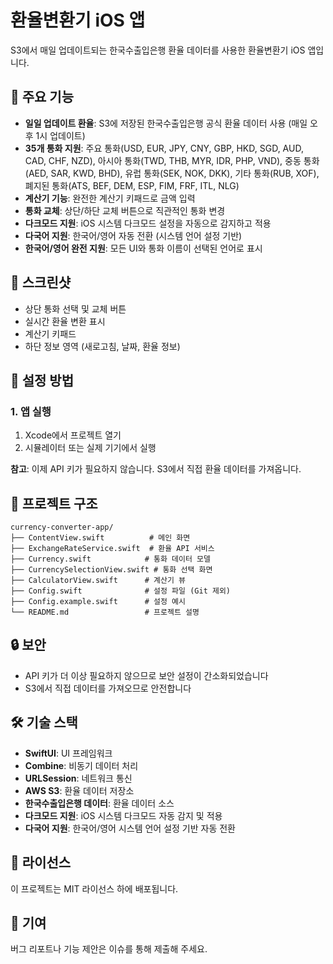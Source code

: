 # 환율변환기 iOS 앱

S3에서 매일 업데이트되는 한국수출입은행 환율 데이터를 사용한 환율변환기 iOS 앱입니다.

## 🚀 주요 기능

- **일일 업데이트 환율**: S3에 저장된 한국수출입은행 공식 환율 데이터 사용 (매일 오후 1시 업데이트)
- **35개 통화 지원**: 주요 통화(USD, EUR, JPY, CNY, GBP, HKD, SGD, AUD, CAD, CHF, NZD), 아시아 통화(TWD, THB, MYR, IDR, PHP, VND), 중동 통화(AED, SAR, KWD, BHD), 유럽 통화(SEK, NOK, DKK), 기타 통화(RUB, XOF), 폐지된 통화(ATS, BEF, DEM, ESP, FIM, FRF, ITL, NLG)
- **계산기 기능**: 완전한 계산기 키패드로 금액 입력
- **통화 교체**: 상단/하단 교체 버튼으로 직관적인 통화 변경
- **다크모드 지원**: iOS 시스템 다크모드 설정을 자동으로 감지하고 적용
- **다국어 지원**: 한국어/영어 자동 전환 (시스템 언어 설정 기반)
- **한국어/영어 완전 지원**: 모든 UI와 통화 이름이 선택된 언어로 표시

## 📱 스크린샷

- 상단 통화 선택 및 교체 버튼
- 실시간 환율 변환 표시
- 계산기 키패드
- 하단 정보 영역 (새로고침, 날짜, 환율 정보)

## 🔧 설정 방법

### 1. 앱 실행
1. Xcode에서 프로젝트 열기
2. 시뮬레이터 또는 실제 기기에서 실행

**참고**: 이제 API 키가 필요하지 않습니다. S3에서 직접 환율 데이터를 가져옵니다.

## 📁 프로젝트 구조

```
currency-converter-app/
├── ContentView.swift          # 메인 화면
├── ExchangeRateService.swift  # 환율 API 서비스
├── Currency.swift            # 통화 데이터 모델
├── CurrencySelectionView.swift # 통화 선택 화면
├── CalculatorView.swift      # 계산기 뷰
├── Config.swift              # 설정 파일 (Git 제외)
├── Config.example.swift      # 설정 예시
└── README.md                 # 프로젝트 설명
```

## 🔒 보안

- API 키가 더 이상 필요하지 않으므로 보안 설정이 간소화되었습니다
- S3에서 직접 데이터를 가져오므로 안전합니다

## 🛠 기술 스택

- **SwiftUI**: UI 프레임워크
- **Combine**: 비동기 데이터 처리
- **URLSession**: 네트워크 통신
- **AWS S3**: 환율 데이터 저장소
- **한국수출입은행 데이터**: 환율 데이터 소스
- **다크모드 지원**: iOS 시스템 다크모드 자동 감지 및 적용
- **다국어 지원**: 한국어/영어 시스템 언어 설정 기반 자동 전환

## 📄 라이선스

이 프로젝트는 MIT 라이선스 하에 배포됩니다.

## 🤝 기여

버그 리포트나 기능 제안은 이슈를 통해 제출해 주세요.
